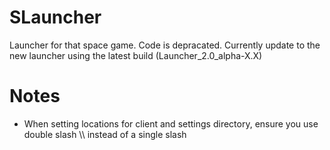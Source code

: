 # SLauncher
Launcher for that space game.
Code is depracated. Currently update to the new launcher using the latest build (Launcher_2.0_alpha-X.X)


<h1> Notes</h1>

- When setting locations for client and settings directory, ensure you use double slash \\\\ instead of a single slash
